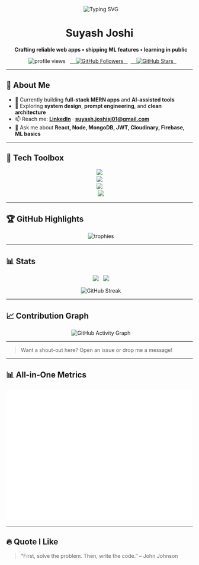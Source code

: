 <!-- Hero -->
<p align="center">
  <img src="https://readme-typing-svg.herokuapp.com?duration=2800&color=7DF9FF&center=true&vCenter=true&width=600&lines=Hi%2C+I'm+Suyash+Joshi+%F0%9F%91%8B;Software+Developer+%26+Tech+Explorer;I+build+full-stack+apps+and+ML+powered+experiences" alt="Typing SVG">
</p>

<h1 align="center">Suyash Joshi</h1>
<p align="center">
  <b>Crafting reliable web apps • shipping ML features • learning in public</b>
</p>

<p align="center">
  <!-- one clean visitor counter -->
  <img src="https://komarev.com/ghpvc/?username=SuyashJoshi007&label=Visitors&color=0e75b6&style=flat-square" alt="profile views" />
  <a href="https://github.com/SuyashJoshi007?tab=followers">
    <img src="https://img.shields.io/github/followers/SuyashJoshi007?label=Followers&style=flat-square&color=1f6feb" alt="GitHub Followers" />
  </a>
  <a href="https://github.com/SuyashJoshi007">
    <img src="https://img.shields.io/github/stars/SuyashJoshi007?affiliations=OWNER&label=Repo%20Stars&style=flat-square&color=FFD700" alt="GitHub Stars" />
  </a>
</p>

---

## 🧭 About Me
- 🔭 Currently building **full-stack MERN apps** and **AI-assisted tools**  
- 🧠 Exploring **system design**, **prompt engineering**, and **clean architecture**  
- 📫 Reach me: **[LinkedIn](https://www.linkedin.com/in/suyash-joshi-92sg8/)** · **suyash.joshisj01@gmail.com**  
- 💬 Ask me about **React, Node, MongoDB, JWT, Cloudinary, Firebase, ML basics**

---

## 🧰 Tech Toolbox
<p align="center">
  <img src="https://skillicons.dev/icons?i=react,next,redux,tailwind,bootstrap,vercel" />
  <br/>
  <img src="https://skillicons.dev/icons?i=nodejs,express,mongodb,mysql,prisma,postman" />
  <br/>
  <img src="https://skillicons.dev/icons?i=python,java,cpp,tensorflow,pytorch,opencv" />
  <br/>
  <img src="https://skillicons.dev/icons?i=git,github,docker,aws,firebase,cloudflare,vscode" />
</p>

---

## 🏆 GitHub Highlights
<p align="center">
  <img src="https://github-profile-trophy.vercel.app/?username=SuyashJoshi007&theme=darkhub&margin-w=10&margin-h=10&no-frame=true&no-bg=true" alt="trophies" />
</p>

---

## 📊 Stats 
<p align="center">
  <img src="https://github-readme-stats.vercel.app/api?username=SuyashJoshi007&theme=tokyonight&show_icons=true&hide_border=true&count_private=true" height="165px" />
  <img src="https://github-readme-stats.vercel.app/api/top-langs/?username=SuyashJoshi007&theme=tokyonight&layout=compact&hide_border=true" height="165px" />
</p>

<p align="center">
  <img src="https://streak-stats.demolab.com?user=SuyashJoshi007&theme=tokyonight&hide_border=true" alt="GitHub Streak" />
</p>

---

## 📈 Contribution Graph
<p align="center">
  <img src="https://github-readme-activity-graph.vercel.app/graph?username=SuyashJoshi007&theme=tokyo-night&hide_border=true&area=true" alt="GitHub Activity Graph" />
</p>

---

> Want a shout-out here? Open an issue or drop me a message!

---
## 📊 All-in-One Metrics
<p align="center">
  <img src="github-metrics.svg" alt="Metrics" />
</p>

---

## 🔥 Quote I Like
> “First, solve the problem. Then, write the code.” – John Johnson

